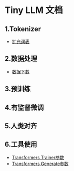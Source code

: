 # Tiny LLM 文档


## 1.Tokenizer

- [扩充词表](./自定义构造Tokenizer.md)

## 2.数据处理

- [数据下载](./datasets_download.md)

## 3.预训练

## 4.有监督微调

## 5.人类对齐

## 6.工具使用

- [Transformers Trainer参数](./Trainer参数.md)
- [Transformers Generate参数](./Generate参数与解码策略.md)

